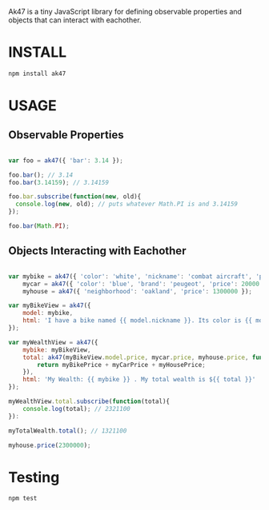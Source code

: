 Ak47 is a tiny JavaScript library for defining observable properties and objects that can interact with eachother.

# INSTALL

```bash
npm install ak47
```

# USAGE

## Observable Properties

```javascript

var foo = ak47({ 'bar': 3.14 });

foo.bar(); // 3.14
foo.bar(3.14159); // 3.14159

foo.bar.subscribe(function(new, old){
  console.log(new, old); // puts whatever Math.PI is and 3.14159
});

foo.bar(Math.PI);
```

## Objects Interacting with Eachother

```javascript

var mybike = ak47({ 'color': 'white', 'nickname': 'combat aircraft', 'price': 1100 }),
    mycar = ak47({ 'color': 'blue', 'brand': 'peugeot', 'price': 20000 }),
    myhouse = ak47({ 'neighborhood': 'oakland', 'price': 1300000 });

var myBikeView = ak47({
    model: mybike,
    html: 'I have a bike named {{ model.nickname }}. Its color is {{ model.color }}',
});

var myWealthView = ak47({
    mybike: myBikeView,
    total: ak47(myBikeView.model.price, mycar.price, myhouse.price, function(myBikePrice, myCarPrice, myHousePrice){
        return myBikePrice + myCarPrice + myHousePrice;
    }),
    html: 'My Wealth: {{ mybike }} . My total wealth is ${{ total }}'
});

myWealthView.total.subscribe(function(total){
    console.log(total); // 2321100
}):

myTotalWealth.total(); // 1321100

myhouse.price(2300000);
```

Testing
=======

```
npm test
```
